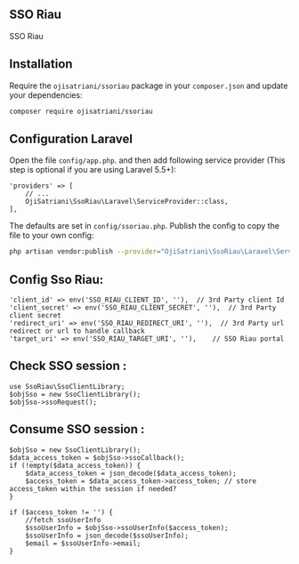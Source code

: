 ## SSO Riau
SSO Riau

## Installation

Require the `ojisatriani/ssoriau` package in your `composer.json` and update your dependencies:
```sh
composer require ojisatriani/ssoriau
```

## Configuration Laravel

Open the file `config/app.php`. and then add following service provider (This step is optional if you are using Laravel 5.5+):
```$php
'providers' => [
    // ...
    OjiSatriani\SsoRiau\Laravel\ServiceProvider::class,
],
```

The defaults are set in `config/ssoriau.php`. Publish the config to copy the file to your own config:
```sh
php artisan vendor:publish --provider="OjiSatriani\SsoRiau\Laravel\ServiceProvider" --tag="config"
```

Config Sso Riau:
----

```$php
'client_id' => env('SSO_RIAU_CLIENT_ID', ''),  // 3rd Party client Id
'client_secret' => env('SSO_RIAU_CLIENT_SECRET', ''),  // 3rd Party client secret
'redirect_uri' => env('SSO_RIAU_REDIRECT_URI', ''),  // 3rd Party url redirect or url to handle callback
'target_uri' => env('SSO_RIAU_TARGET_URI', ''),    // SSO Riau portal

```
Check SSO session :
----

```$php
use SsoRiau\SsoClientLibrary;
$objSso = new SsoClientLibrary();
$objSso->ssoRequest();

```
Consume SSO session :
----

```$php
$objSso = new SsoClientLibrary();
$data_access_token = $objSso->ssoCallback();
if (!empty($data_access_token)) {
    $data_access_token = json_decode($data_access_token);
    $access_token = $data_access_token->access_token; // store access_token within the session if needed?
}

if ($access_token != '') {
    //fetch ssoUserInfo
    $ssoUserInfo = $objSso->ssoUserInfo($access_token);
    $ssoUserInfo = json_decode($ssoUserInfo);
    $email = $ssoUserInfo->email;
}

```